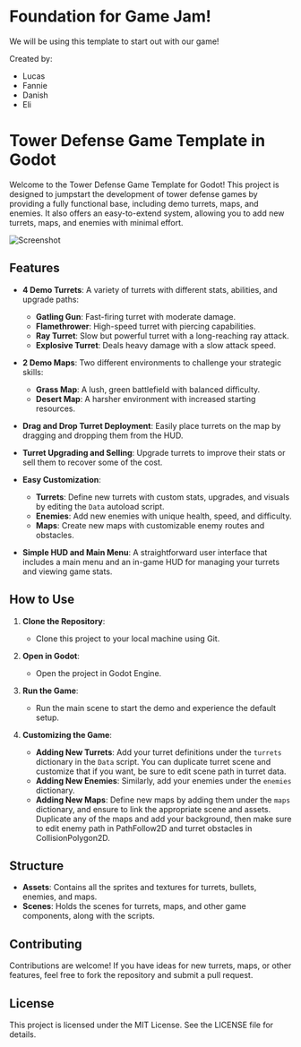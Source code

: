 # Foundation for Game Jam!

We will be using this template to start out with our game!

Created by:
- Lucas
- Fannie
- Danish
- Eli

# Tower Defense Game Template in Godot

Welcome to the Tower Defense Game Template for Godot! This project is designed to jumpstart the development of tower defense games by providing a fully functional base, including demo turrets, maps, and enemies. It also offers an easy-to-extend system, allowing you to add new turrets, maps, and enemies with minimal effort.

![Screenshot](/Assets/preview_stuff/screenshot.png?raw=true "Screenshot")

## Features

- **4 Demo Turrets**: A variety of turrets with different stats, abilities, and upgrade paths:
  - **Gatling Gun**: Fast-firing turret with moderate damage.
  - **Flamethrower**: High-speed turret with piercing capabilities.
  - **Ray Turret**: Slow but powerful turret with a long-reaching ray attack.
  - **Explosive Turret**: Deals heavy damage with a slow attack speed.

- **2 Demo Maps**: Two different environments to challenge your strategic skills:
  - **Grass Map**: A lush, green battlefield with balanced difficulty.
  - **Desert Map**: A harsher environment with increased starting resources.

- **Drag and Drop Turret Deployment**: Easily place turrets on the map by dragging and dropping them from the HUD.

- **Turret Upgrading and Selling**: Upgrade turrets to improve their stats or sell them to recover some of the cost.

- **Easy Customization**: 
  - **Turrets**: Define new turrets with custom stats, upgrades, and visuals by editing the `Data` autoload script.
  - **Enemies**: Add new enemies with unique health, speed, and difficulty.
  - **Maps**: Create new maps with customizable enemy routes and obstacles.

- **Simple HUD and Main Menu**: A straightforward user interface that includes a main menu and an in-game HUD for managing your turrets and viewing game stats.

## How to Use

1. **Clone the Repository**: 
   - Clone this project to your local machine using Git.

2. **Open in Godot**: 
   - Open the project in Godot Engine.

3. **Run the Game**: 
   - Run the main scene to start the demo and experience the default setup.

4. **Customizing the Game**:
   - **Adding New Turrets**: Add your turret definitions under the `turrets` dictionary in the `Data` script. You can duplicate turret scene and customize that if you want, be sure to edit scene path in turret data.
   - **Adding New Enemies**: Similarly, add your enemies under the `enemies` dictionary.
   - **Adding New Maps**: Define new maps by adding them under the `maps` dictionary, and ensure to link the appropriate scene and assets. Duplicate any of the maps and add your background, then make sure to edit enemy path in PathFollow2D and turret obstacles in CollisionPolygon2D.

## Structure

- **Assets**: Contains all the sprites and textures for turrets, bullets, enemies, and maps.
- **Scenes**: Holds the scenes for turrets, maps, and other game components, along with the scripts.

## Contributing

Contributions are welcome! If you have ideas for new turrets, maps, or other features, feel free to fork the repository and submit a pull request.

## License

This project is licensed under the MIT License. See the LICENSE file for details.
